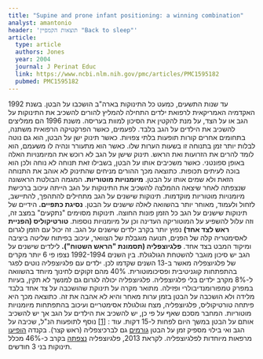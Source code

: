 ```yaml
---
title: "Supine and prone infant positioning: a winning combination"
analyst: amantonio
header: 'תוצאות הקמפיין "Back to sleep"'
article:
  type: article
  authors: Jones
  year: 2004
  journal: J Perinat Educ
  link: https://www.ncbi.nlm.nih.gov/pmc/articles/PMC1595182
  pubmed: PMC1595182
---
```


עד שנות התשעים, כמעט כל התינוקות בארה"ב הושכבו על הבטן. בשנת 1992 האקדמיה האמריקאית לרפואת ילדים התחילה להמליץ להורים להשכיב את התינוקות על הגב או על הצד, על מנת להקטין את הסיכון למוות בעריסה. משנת 1996 הם ממליצים להשכיב את הילדים על הגב בלבד. לפעמים, כאשר הפרקטיקה הרפואית משתנה, בתחומים אחרים קורות תופעות בלתי צפויות. כאשר תינוק ישן על הבטן, הוא גם נוטה לבלות יותר זמן בתנוחה זו בשעות הערות שלו. כאשר הוא מתעורר ונהיה לו משעמם, הוא לומד להרים את הזרועות ואת הראש. תינוק שישן על הגב לא רוכש את המיומנויות האלה באופן ספונטני. כאשר משכיבים אותו על הבטן, בשבילו זאת תנוחה לא נוחה ולכן הוא בוכה לעיתים תכופות. כתוצאה מכך ההורים מניחים שהתינוק לא אוהב את התנוחה הזאת ולא שמים אותו על הבטן.
**מיומנויות מוטוריות.** המגמה הבולטת הראשונה שנצפתה לאחר שיצאה ההמלצה להשכיב את התינוקות על הגב הייתה עיכוב ברכישת מיומנויות מוטוריות מוקדמות. תינוקות שישנים על הגב מתחילים להתהפך, להתיישב, לזחול ולעמוד, מאוחר יותר בהשוואה לאלה שישנים על הבטן.
**נסיגת כתפיים.** הידיים של תינוקות שישנים על הגב כל הזמן פונות החוצה. תינוקות מסוימים "נתקעים" במצב זה, וזה עלול להשפיע על המוטוריקה העדינה וכן על מיומנויות נוספות.
**טורטיקוליס (הפניית ראש לצד אחד)** נפוץ יותר בקרב ילדים שישנים על הגב. זה יכול עם הזמן לגרום לאסימטריה קלה של הפנים, תנועה מוגבלת של הצוואר, עיכוב בפיתוח שליטה ביציבה ומיקוד המבט בצד אחד.
**פלגיוצפליה (תסמונת "הראש השטוח").** לילדים שישנים על הגב יש סיכון מוגבר להשטחת הגולגולת. בין השנים 1992-1994 נצפו פי 6 יותר מקרים של פלגיוצפליה מאשר ב-13 השנים שקדמו לכן. ילדים עם פלגיוצפליה נוטים לפגר בהתפתחות קוגניטיבית ופסיכומוטורית. 40% מהם זקוקים לחינוך מיוחד בהשוואה ל-8% מקרב ילדים בלי פלגיוצפליה. פלגיוצפליה יכולה לגרום גם למנשך לא תקין, בעיות במפרק טמפורומנדיבולרי ופזילה.
מתואר מקרה על תינוקת שהושכבה על צד אחד בלבד מלידה ולא הושכבה על הבטן בזמן ערות מאחר והיא לא אהבה את זה. כתוצאה מכך היא פיתחה טורטיקוליס, פלגיוצפליה, מצח וגולגולת אסימטריים ועיכוב בהתפתחות מיומנויות מוטוריות.
המחבר מסכם שאף על פי כן, יש להשכיב את הילדים על הגב אך יש להשכיב אותם על הבטן במשך היום לפחות ל-15 דקות. עוד : [[1]](https://www.ncbi.nlm.nih.gov/pubmed/17272603)
נוסף לתופעות הנ"ל, שכיבה על הגב ואי בילוי מספיק זמן על הבטן [גורמים](https://www.ncbi.nlm.nih.gov/pubmed/21977487) גם לברכיצפליה (ראש קצר).
בקנדה [הופיעו](https://www.ncbi.nlm.nih.gov/pmc/articles/PMC2805995) מרפאות מיוחדות לפלגיוצפליה. לקראת 2013, פלגיוצפליה [נצפתה](https://www.ncbi.nlm.nih.gov/pubmed/23837184) בקרב כ-46% מכלל תינוקות בני 3 חודשים.
